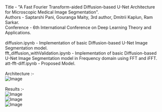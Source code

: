 Title - "A Fast Fourier Transform-aided Diffusion-based U-Net Architecture for Microscopic Medical Image Segmentation". <br />
Authors - Saptarshi Pani, Gouranga Maity, 3rd author, Dmitrii Kaplun, Ram Sarkar. <br />
Conference - 6th International Conference on Deep Learning Theory and Applications. <br /><br />
diffusion.ipynb - Implementation of basic Diffusion-based U-Net Image Segmentation model. <br />
fft_diffusion_withValidation.ipynb - Implementation of basic Diffusion-based U-Net Image Segmentation model in Frequency domain using FFT and iFFT. <br />
att-fft-diff.ipynb - Proposed Model. <br /> <br />
Architecture :- <br />
![Image](https://github.com/user-attachments/assets/053ca830-6527-43cc-b89e-a4e583c47a54)
<br /><br />
Results :- <br />
![Image](https://github.com/user-attachments/assets/5ffb213a-4efa-4e42-9fe3-c81d2e515a8f) <br />
![Image](https://github.com/user-attachments/assets/561941cd-5551-4ebf-b5a8-53bdde90e2c9) <br />
![Image](https://github.com/user-attachments/assets/6d7385b4-a7e8-482e-a786-4c3f9e04e15a)
